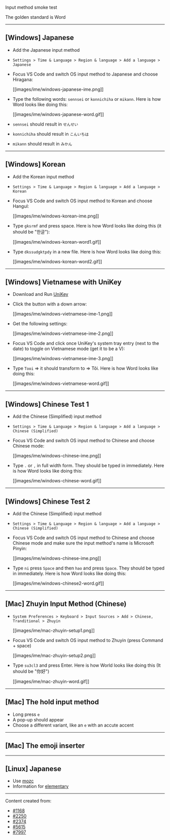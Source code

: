 Input method smoke test

The golden standard is Word

---
## [Windows] Japanese
* Add the Japanese input method
 * `Settings > Time & Language > Region & language > Add a language > Japanese`

* Focus VS Code and switch OS input method to Japanese and choose Hiragana:

    [[images/ime/windows-japanese-ime.png]]

* Type the following words: `sennsei` or `konnichiha` or `mikann`. Here is how Word looks like doing this:

    [[images/ime/windows-japanese-word.gif]]

* `sennsei` should result in `せんせい`
* `konnichiha` should result in `こんいちは`
* `mikann` should result in `みかん`

---
## [Windows] Korean
* Add the Korean input method
 * `Settings > Time & Language > Region & language > Add a language > Korean`

* Focus VS Code and switch OS input method to Korean and choose Hangul:

    [[images/ime/windows-korean-ime.png]]

* Type `gksrmf` and press space. Here is how Word looks like doing this (it should be "한글"):

    [[images/ime/windows-korean-word1.gif]]

* Type `dkssudgktpdy` in a new file. Here is how Word looks like doing this:

    [[images/ime/windows-korean-word2.gif]]

---
## [Windows] Vietnamese with UniKey
* Download and Run [UniKey](http://www.unikey.org/bdownload.php#uk)
* Click the button with a down arrow:

    [[images/ime/windows-vietnamese-ime-1.png]]

* Get the following settings:

    [[images/ime/windows-vietnamese-ime-2.png]]

* Focus VS Code and click once UniKey's system tray entry (next to the date) to toggle on Vietnamese mode (get it to be a V):

    [[images/ime/windows-vietnamese-ime-3.png]]

* Type `Tooi` => it should transform to => Tôi. Here is how Word looks like doing this:

    [[images/ime/windows-vietnamese-word.gif]]

---
## [Windows] Chinese Test 1
* Add the Chinese (Simplified) input method
 * `Settings > Time & Language > Region & language > Add a language > Chinese (Simplified)`

* Focus VS Code and switch OS input method to Chinese and choose Chinese mode:

    [[images/ime/windows-chinese-ime.png]]

* Type `.` or `,` in full width form. They should be typed in immediately. Here is how Word looks like doing this:

    [[images/ime/windows-chinese-word.gif]]

---
## [Windows] Chinese Test 2
* Add the Chinese (Simplified) input method
 * `Settings > Time & Language > Region & language > Add a language > Chinese (Simplified)`

* Focus VS Code and switch OS input method to Chinese and choose Chinese mode and make sure the input method's name is Microsoft Pinyin:

    [[images/ime/windows-chinese-ime.png]]

* Type `ni` press `Space` and then `hao` and press `Space`. They should be typed in immediately. Here is how Word looks like doing this:

    [[images/ime/windows-chinese2-word.gif]]


---
## [Mac] Zhuyin Input Method (Chinese)
* `System Preferences > Keyboard > Input Sources > Add > Chinese, Tranditional > Zhuyin`

    [[images/ime/mac-zhuyin-setup1.png]]

* Focus VS Code and switch OS input method to Zhuyin (press Command + space)

    [[images/ime/mac-zhuyin-setup2.png]]

* Type `su3cl3` and press Enter. Here is how World looks like doing this (It should be "你好")

    [[images/ime/mac-zhuyin-word.gif]]

---
## [Mac] The hold input method
* Long press `e`
* A pop-up should appear
* Choose a different variant, like an `e` with an accute accent


---
## [Mac] The emoji inserter

---
## [Linux] Japanese
* Use [mozc](https://wiki.archlinux.org/index.php/Mozc)
* Information for [elementary](http://elementaryos.stackexchange.com/questions/271/how-can-i-enable-japanese-input)

---
Content created from:
* [#1168](https://github.com/Microsoft/vscode/issues/1168)
* [#2250](https://github.com/Microsoft/vscode/issues/2250)
* [#2374](https://github.com/Microsoft/vscode/issues/2374)
* [#5615](https://github.com/Microsoft/vscode/issues/5615)
* [#7997](https://github.com/Microsoft/vscode/issues/7997)
